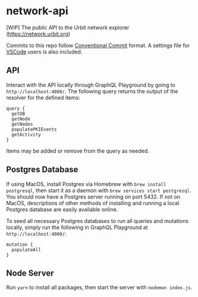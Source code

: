 # network-api
[WIP] The public API to the Urbit network explorer (https://network.urbit.org)

Commits to this repo follow [Conventional Commit](https://www.conventionalcommits.org/en/v1.0.0/) format. A settings file for [VSCode](https://code.visualstudio.com/) users is also included.

## API

Interact with the API locally through GraphQL Playground by going to `http://localhost:4000/`. The following query returns the output of the resolver for the defined items:

```
query {
  getDB
  getNode
  getNodes
  populatePKIEvents
  getActivity
}
```

Items may be added or remove from the query as needed.

## Postgres Database

If using MacOS, install Postgres via Homebrew with `brew install postgresql`, then start it as a daemon with `brew services start postgresql`. You should now have a Postgres server running on port 5432. If not on MacOS, descriptions of other methods of installing and running a local Postgres database are easily available online.

To seed all necessary Postgres databases to run all queries and mutations locally, simply run the following in GraphQL Playground at `http://localhost:4000/`:

```
mutation {
  populateAll
}
```

## Node Server

Run `yarn` to install all packages, then start the server with `nodemon index.js`.